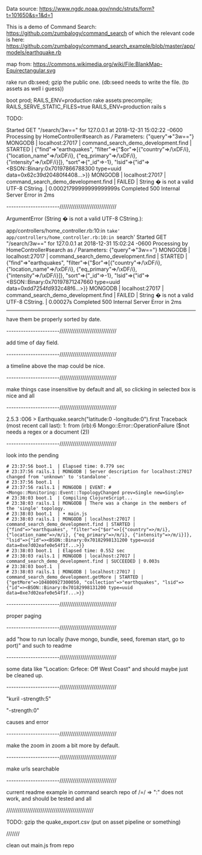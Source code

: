 Data source: https://www.ngdc.noaa.gov/nndc/struts/form?t=101650&s=1&d=1

This is a demo of Command Search: https://github.com/zumbalogy/command_search
of which the relevant code is here: https://github.com/zumbalogy/command_search_example/blob/master/app/models/earthquake.rb

map from: https://commons.wikimedia.org/wiki/File:BlankMap-Equirectangular.svg


rake run db:seed; gzip the public one. (db:seed needs to write the file. (to assets as well i guess))

boot prod; RAILS_ENV=production rake assets:precompile; RAILS_SERVE_STATIC_FILES=true RAILS_ENV=production rails s


TODO:

Started GET "/search/3w==" for 127.0.0.1 at 2018-12-31 15:02:22 -0600
Processing by HomeController#search as */*
  Parameters: {"query"=>"3w=="}
MONGODB | localhost:27017 | command_search_demo_development.find | STARTED | {"find"=>"earthquakes", "filter"=>{"$or"=>[{"country"=>/\xDF/i}, {"location_name"=>/\xDF/i}, {"eq_primary"=>/\xDF/i}, {"intensity"=>/\xDF/i}]}, "sort"=>{"_id"=>-1}, "lsid"=>{"id"=><BSON::Binary:0x70197866788300 type=uuid data=0x62c39d20480f4408...>}}
MONGODB | localhost:27017 | command_search_demo_development.find | FAILED | String � is not a valid UTF-8 CString. | 0.00021799999999999999s
Completed 500 Internal Server Error in 2ms

----------------------//////////////////////////////

ArgumentError (String � is not a valid UTF-8 CString.):

app/controllers/home_controller.rb:10:in `take'
app/controllers/home_controller.rb:10:in `search'
Started GET "/search/3w==" for 127.0.0.1 at 2018-12-31 15:02:24 -0600
Processing by HomeController#search as */*
  Parameters: {"query"=>"3w=="}
MONGODB | localhost:27017 | command_search_demo_development.find | STARTED | {"find"=>"earthquakes", "filter"=>{"$or"=>[{"country"=>/\xDF/i}, {"location_name"=>/\xDF/i}, {"eq_primary"=>/\xDF/i}, {"intensity"=>/\xDF/i}]}, "sort"=>{"_id"=>-1}, "lsid"=>{"id"=><BSON::Binary:0x70197871247660 type=uuid data=0xdd7254fd932c48f6...>}}
MONGODB | localhost:27017 | command_search_demo_development.find | FAILED | String � is not a valid UTF-8 CString. | 0.00027s
Completed 500 Internal Server Error in 2ms

------------------------

have them be properly sorted by date.

----------------------//////////////////////////////

add time of day field.

----------------------//////////////////////////////

a timeline above the map could be nice.

----------------------//////////////////////////////

make things case insensitive by default and all, so clicking in selected box is nice and all

----------------------//////////////////////////////

2.5.3 :006 > Earthquake.search("latitude:0 -longitude:0").first
Traceback (most recent call last):
        1: from (irb):6
Mongo::Error::OperationFailure ($not needs a regex or a document (2))

----------------------//////////////////////////////

look into the pending
```
# 23:37:56 boot.1  | Elapsed time: 0.779 sec
# 23:37:56 rails.1 | MONGODB | Server description for localhost:27017 changed from 'unknown' to 'standalone'.
# 23:37:56 boot.1  |
# 23:37:56 rails.1 | MONGODB | EVENT: #<Mongo::Monitoring::Event::TopologyChanged prev=Single new=Single>
# 23:38:03 boot.1  | Compiling ClojureScript...
# 23:38:03 rails.1 | MONGODB | There was a change in the members of the 'single' topology.
# 23:38:03 boot.1  | • main.js
# 23:38:03 rails.1 | MONGODB | localhost:27017 | command_search_demo_development.find | STARTED | {"find"=>"earthquakes", "filter"=>{"$or"=>[{"country"=>/m/i}, {"location_name"=>/m/i}, {"eq_primary"=>/m/i}, {"intensity"=>/m/i}]}, "lsid"=>{"id"=><BSON::Binary:0x70182998131200 type=uuid data=0xe7d02eafe0e54f1f...>}}
# 23:38:03 boot.1  | Elapsed time: 0.552 sec
# 23:38:03 rails.1 | MONGODB | localhost:27017 | command_search_demo_development.find | SUCCEEDED | 0.003s
# 23:38:03 boot.1  |
# 23:38:03 rails.1 | MONGODB | localhost:27017 | command_search_demo_development.getMore | STARTED | {"getMore"=>104800927300050, "collection"=>"earthquakes", "lsid"=>{"id"=><BSON::Binary:0x70182998131200 type=uuid data=0xe7d02eafe0e54f1f...>}}
```

----------------------//////////////////////////////

proper paging

----------------------//////////////////////////////

add "how to run locally (have mongo, bundle, seed, foreman start, go to port)" and such to readme

----------------------//////////////////////////////

some data like "Location: Grfece: Off West Coast" and should maybe just be cleaned up.

----------------------//////////////////////////////

"kuril -strength:5"

"-strength:0"

causes and error

----------------------//////////////////////////////

make the zoom in zoom a bit more by default.

----------------------//////////////////////////////

make urls searchable

----------------------//////////////////////////////


current readme example in command search repo of /=/ => ":" does not work, and should be tested and all


//////////////////////////////////////////////

TODO: gzip the quake_export.csv (put on asset pipeline or something)


///////

clean out main.js from repo
